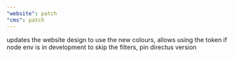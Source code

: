 ```yaml
---
"website": patch
"cms": patch
---
```


updates the website design to use the new colours, allows using the token if node env is in development to skip the filters, pin directus version
  